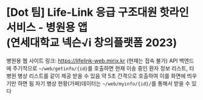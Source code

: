 # \[Dot 팀\] Life-Link 응급 구조대원 핫라인 서비스 - 병원용 앱<br/>(연세대학교 넥슨√i 창의플랫폼 2023)

병원용 웹 사이트 링크: https://lifelink-web.mirix.kr (현재는 접속 불가)
API 백엔드에 주기적으로 `~/web/getinfo/{id}`를 호출하면 현재 이송 중인 환자 정보 리스트, 타 병원 병상 리스트를 같이 제공 받을 수 있음
약 5초 간격으로 호출하여 이를 화면에 띄우기만 하면 됨
자기 병상 현황(가짜)데이터는 `~/web/myinfo/{id}/`를 통해서 받을 수 있다
